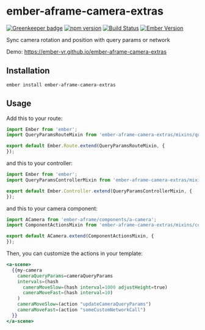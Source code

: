 # ember-aframe-camera-extras

[![Greenkeeper badge](https://badges.greenkeeper.io/ember-vr/ember-aframe-camera-extras.svg)](https://greenkeeper.io/)
[![npm version](https://badge.fury.io/js/ember-aframe-camera-extras.svg)](https://badge.fury.io/js/ember-aframe-camera-extras)
[![Build Status](https://travis-ci.org/ember-vr/ember-aframe-camera-extras.svg?branch=master)](https://travis-ci.org/ember-vr/ember-aframe-camera-extras)
[![Ember Version](https://img.shields.io/badge/ember-2.12%2B-brightgreen.svg)](https://www.emberjs.com/)

Sync camera rotation and position with query params or network

Demo: https://ember-vr.github.io/ember-aframe-camera-extras

## Installation

`ember install ember-aframe-camera-extras`

## Usage

Add this to your route:

```js
import Ember from 'ember';
import QueryParamsRouteMixin from 'ember-aframe-camera-extras/mixins/query-params-route';

export default Ember.Route.extend(QueryParamsRouteMixin, {
});
```

and this to your controller:

```js
import Ember from 'ember';
import QueryParamsControllerMixin from 'ember-aframe-camera-extras/mixins/query-params-controller';

export default Ember.Controller.extend(QueryParamsControllerMixin, {
});
```

and this to your camera component:

```js
import ACamera from 'ember-aframe/components/a-camera';
import ComponentActionsMixin from 'ember-aframe-camera-extras/mixins/component-actions';

export default ACamera.extend(ComponentActionsMixin, {
});
```

Then, you can customize the actions in your template:

```hbs
<a-scene>
  {{my-camera
    cameraQueryParams=cameraQueryParams
    intervals=(hash
      cameraMoveSlow=(hash interval=1000 adjustHeight=true)
      cameraMoveFast=(hash interval=10)
    )
    cameraMoveSlow=(action "updateCameraQueryParams")
    cameraMoveFast=(action "someCustomNetworkCall")
  }}
</a-scene>
```
